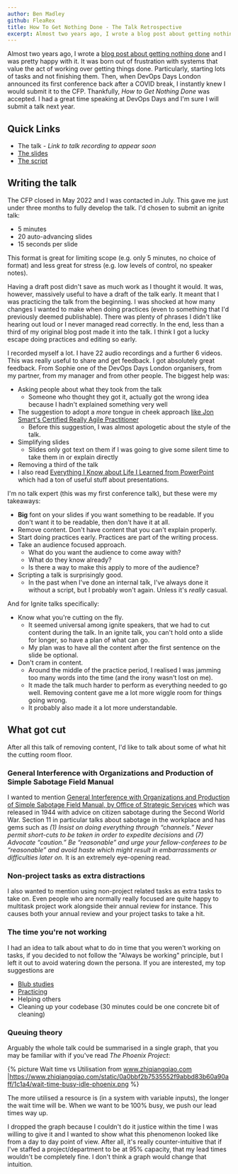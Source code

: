 ```yaml
---
author: Ben Madley
github: FleaRex
title: How To Get Nothing Done - The Talk Retrospective
excerpt: Almost two years ago, I wrote a blog post about getting nothing done and I was pretty happy with it. It was born out of frustration with systems that value the act of working over getting things done. Particularly, starting lots of tasks and not finishing them. Then, when DevOps Days London announced its first conference back after a COVID break, I instantly knew I would submit it to the CFP. Thankfully, _How to Get Nothing Done_ was accepted. I had a great time speaking at DevOps Days and I'm sure I will submit a talk next year.
---
```


Almost two years ago, I wrote a [blog post about getting nothing done](/2020/12/30/gettingNothingDone.html) and I was pretty happy with it. It was born out of frustration with systems that value the act of working over getting things done. Particularly, starting lots of tasks and not finishing them. Then, when DevOps Days London announced its first conference back after a COVID break, I instantly knew I would submit it to the CFP. Thankfully, _How to Get Nothing Done_ was accepted. I had a great time speaking at DevOps Days and I'm sure I will submit a talk next year.

## Quick Links

- The talk - _Link to talk recording to appear soon_
- [The slides](/assets/pdfs/DevOpsDaysLondonIgnite2022-slides.pdf)
- [The script](/assets/pdfs/DevOpsDaysLondonIgnite2022-script.pdf)

## Writing the talk

The CFP closed in May 2022 and I was contacted in July. This gave me just under three months to fully develop the talk. I'd chosen to submit an ignite talk:
- 5 minutes
- 20 auto-advancing slides
- 15 seconds per slide

This format is great for limiting scope (e.g. only 5 minutes, no choice of format) and less great for stress (e.g. low levels of control, no speaker notes).

Having a draft post didn't save as much work as I thought it would. It was, however, massively useful to have a draft of the talk early. It meant that I was practicing the talk from the beginning. I was shocked at how many changes I wanted to make when doing practices (even to something that I'd previously deemed publishable). There was plenty of phrases I didn't like hearing out loud or I never managed read correctly. In the end, less than a third of my original blog post made it into the talk. I think I got a lucky escape doing practices and editing so early.

I recorded myself a lot. I have 22 audio recordings and a further 6 videos. This was really useful to share and get feedback. I got absolutely great feedback. From Sophie one of the DevOps Days London organisers, from my partner, from my manager and from other people. The biggest help was:
- Asking people about what they took from the talk
  - Someone who thought they got it, actually got the wrong idea because I hadn't explained something very well
- The suggestion to adopt a _more_ tongue in cheek approach [like Jon Smart's Certified Really Agile Practitioner](https://www.youtube.com/watch?v=cwbiSCgiZNA&t=1s)
  - Before this suggestion, I was almost apologetic about the style of the talk.
- Simplifying slides
  - Slides only got text on them if I was going to give some silent time to take them in or explain directly
- Removing a third of the talk 
- I also read [Everything I Know about Life I Learned from PowerPoint](https://www.waterstones.com/book/everything-i-know-about-life-i-learned-from-powerpoint/russell-davies/9781788167376) which had a ton of useful stuff about presentations.

I'm no talk expert (this was my first conference talk), but these were my takeaways:
- **Big** font on your slides if you want something to be readable. If you don't want it to be readable, then don't have it at all. 
- Remove content. Don't have content that you can't explain properly.
- Start doing practices early. Practices are part of the writing process.
- Take an audience focused approach.
  - What do you want the audience to come away with?
  - What do they know already?
  - Is there a way to make this apply to more of the audience?
- Scripting a talk is surprisingly good.
  - In the past when I've done an internal talk, I've always done it without a script, but I probably won't again. Unless it's _really_ casual.

And for Ignite talks specifically:
- Know what you're cutting on the fly. 
  - It seemed universal among ignite speakers, that we had to cut content during the talk. In an ignite talk, you can't hold onto a slide for longer, so have a plan of what can go.
  - My plan was to have all the content after the first sentence on the slide be optional. 
- Don't cram in content.
  - Around the middle of the practice period, I realised I was jamming too many words into the time (and the irony wasn't lost on me).
  - It made the talk much harder to perform as everything needed to go well. Removing content gave me a lot more wiggle room for things going wrong.
  - It probably also made it a lot more understandable.

## What got cut

After all this talk of removing content, I'd like to talk about some of what hit the cutting room floor.

### General Interference with Organizations and Production of Simple Sabotage Field Manual

I wanted to mention [General Interference with Organizations and Production of Simple Sabotage Field Manual, by Office of Strategic Services](https://www.gutenberg.org/files/26184/26184-h/26184-h.htm) which was released in 1944 with advice on citizen sabotage during the Second World War. Section 11 in particular talks about sabotage in the workplace and has gems such as _(1) Insist on doing everything through “channels.” Never permit short-cuts to be taken in order to expedite decisions_ and _(7) Advocate “caution.” Be “reasonable” and urge your fellow-conferees to be “reasonable” and avoid haste which might result in embarrassments or difficulties later on._ It is an extremely eye-opening read.

### Non-project tasks as extra distractions

I also wanted to mention using non-project related tasks as extra tasks to take on. Even people who are normally really focused are quite happy to multitask project work alongside their annual review for instance. This causes both your annual review and your project tasks to take a hit.

### The time you're not working

I had an idea to talk about what to do in time that you weren't working on tasks, if you decided to not follow the "Always be working" principle, but I left it out to avoid watering down the persona. If you are interested, my top suggestions are
- [Blub studies](https://www.benkuhn.net/blub/)
- [Practicing](https://youtu.be/33fAzjOTaDE)
- Helping others
- Cleaning up your codebase (30 minutes could be one concrete bit of cleaning)

### Queuing theory

Arguably the whole talk could be summarised in a single graph, that you may be familiar with if you've read _The Phoenix Project_:

{% picture Wait time vs Utilisation from www.zhiqiangqiao.com |https://www.zhiqiangqiao.com/static/0a0bbf2b7535552f9abbd83b60a90aff/1c1a4/wait-time-busy-idle-phoenix.png %}

The more utilised a resource is (in a system with variable inputs), the longer the wait time will be. When we want to be 100% busy, we push our lead times way up. 

I dropped the graph because I couldn't do it justice within the time I was willing to give it and I wanted to show what this phenomenon looked like from a day to day point of view. After all, it's really counter-intuitive that if I've staffed a project/department to be at 95% capacity, that my lead times wouldn't be completely fine. I don't think a graph would change that intuition.